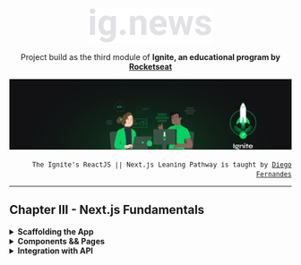 <p align="center">
    <img src="./public/ignews.svg">
</p>
<p align="center">
Project build as the third module of <strong>Ignite, an educational program by <a href="rocketseat.com.br/" target="_blank">Rocketseat</strong></a>
</p>
<p align="center">
  <img alt="Ignite logo" title="Ignite" src="public/ignite-header-react.png" />
</p>
<p align="right">
<small style="font-family:monospace;">
The Ignite's ReactJS || Next.js Leaning Pathway is taught by <a href="https://www.linkedin.com/in/diego-schell-fernandes" target="_blank">Diego Fernandes</a>
</small>
</p>
<hr>

## Chapter III - Next.js Fundamentals

<details>
     <summary>
        <strong>Scaffolding the App</strong>
     </summary>
    <ol style="list-style:none">
        <li>☑️Introduction to module</li>
        <li>☑️Application flow in React && Next.js</li>
        <li>☑️Next.js basics</li>
        <li>☑️Adding TypeScript</li>
        <li>☑️Styling with SaSS</li>
        <li>☑️The `_document` page: configuring an external font-family</li>
        <li>☑️Setting dynamic page titles</li>
    </ol>
</details>

<details>
     <summary>
        <strong>Components && Pages</strong>
     </summary>
    <ol style="list-style:none">
        <li>☑️Component: Header</li>
        <li>☑️Component: Sign in Button</li>
        <li>☑️Structured and styled the homepage</li>
        <li>☑️Component: SubscribeButton</li>
    </ol>
</details>

<details>
     <summary>
        <strong>Integration with API</strong>
     </summary>
    <ol style="list-style:none">
        <li>☑️Configuring Stripe</li>
        <li>Consuming Stripe's API (SSR)</li>
        <li>Static Site Generation (SSG)</li>
    </ol>
</details>

